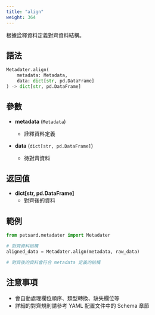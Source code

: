 ```yaml
---
title: "align"
weight: 364
---
```


根據詮釋資料定義對齊資料結構。

## 語法

```python
Metadater.align(
    metadata: Metadata,
    data: dict[str, pd.DataFrame]
) -> dict[str, pd.DataFrame]
```

## 參數

- **metadata** (`Metadata`)
  - 詮釋資料定義
  
- **data** (`dict[str, pd.DataFrame]`)
  - 待對齊資料

## 返回值

- **dict[str, pd.DataFrame]**
  - 對齊後的資料

## 範例

```python
from petsard.metadater import Metadater

# 對齊資料結構
aligned_data = Metadater.align(metadata, raw_data)

# 對齊後的資料會符合 metadata 定義的結構
```

## 注意事項

- 會自動處理欄位順序、類型轉換、缺失欄位等
- 詳細的對齊規則請參考 YAML 配置文件中的 Schema 章節